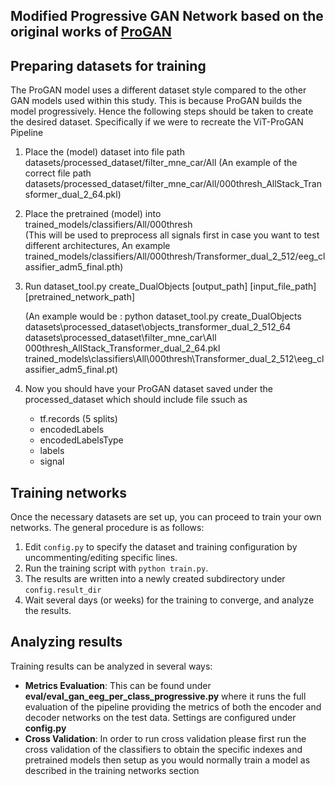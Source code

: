 ## Modified Progressive GAN Network based on the original works of [ProGAN](https://github.com/tkarras/progressive_growing_of_gans)

## Preparing datasets for training
The ProGAN model uses a different dataset style compared to the other GAN models used within this study. This is because ProGAN builds the model progressively. Hence the following steps should be taken to create the desired dataset. Specifically if we were to recreate the ViT-ProGAN Pipeline

1. Place the (model) dataset into file path datasets/processed_dataset/filter_mne_car/All
   (An example of the correct file path datasets/processed_dataset/filter_mne_car/All/000thresh_AllStack_Transformer_dual_2_64.pkl)
  
2. Place the pretrained (model) into trained_models/classifiers/All/000thresh  
   (This will be used to preprocess all signals first in case you want to test different architectures, An example trained_models/classifiers/All/000thresh/Transformer_dual_2_512/eeg_classifier_adm5_final.pth)

3. Run dataset_tool.py create_DualObjects [output_path] [input_file_path] [pretrained_network_path]

   (An example would be : python dataset_tool.py create_DualObjects datasets\processed_dataset\objects_transformer_dual_2_512_64 datasets\processed_dataset\filter_mne_car\All 000thresh_AllStack_Transformer_dual_2_64.pkl trained_models\classifiers\All\000thresh\Transformer_dual_2_512\eeg_classifier_adm5_final.pt)

4. Now you should have your ProGAN dataset saved under the processed_dataset which should include file ssuch as
   - tf.records (5 splits)
   - encodedLabels
   - encodedLabelsType
   - labels
   - signal

## Training networks

Once the necessary datasets are set up, you can proceed to train your own networks. The general procedure is as follows:

1. Edit `config.py` to specify the dataset and training configuration by uncommenting/editing specific lines.
2. Run the training script with `python train.py`.
3. The results are written into a newly created subdirectory under `config.result_dir`
4. Wait several days (or weeks) for the training to converge, and analyze the results.


## Analyzing results

Training results can be analyzed in several ways:

* **Metrics Evaluation**: This can be found under **eval/eval_gan_eeg_per_class_progressive.py** where it runs the full evaluation of the pipeline providing the metrics of both the encoder and decoder networks on the test data. Settings are configured under **config.py**
* **Cross Validation**: In order to run cross validation please first run the cross validation of the classifiers to obtain the specific indexes and pretrained models then setup as you would normally train a model as described in the training networks section
